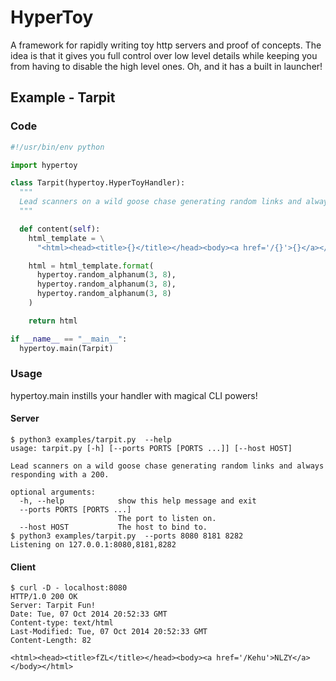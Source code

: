 HyperToy
========

A framework for rapidly writing toy http servers and proof of concepts. The idea is that it gives
you full control over low level details while keeping you from having to disable the high level ones. Oh, and it has a built in launcher!

Example - Tarpit
----------------

### Code

```python
#!/usr/bin/env python

import hypertoy

class Tarpit(hypertoy.HyperToyHandler):
  """
  Lead scanners on a wild goose chase generating random links and always responding with a 200.
  """

  def content(self):
    html_template = \
      "<html><head><title>{}</title></head><body><a href='/{}'>{}</a></body></html>\n"

    html = html_template.format(
      hypertoy.random_alphanum(3, 8),
      hypertoy.random_alphanum(3, 8),
      hypertoy.random_alphanum(3, 8)
    )

    return html

if __name__ == "__main__":
  hypertoy.main(Tarpit)
```

### Usage

hypertoy.main instills your handler with magical CLI powers!

#### Server

```
$ python3 examples/tarpit.py  --help
usage: tarpit.py [-h] [--ports PORTS [PORTS ...]] [--host HOST]

Lead scanners on a wild goose chase generating random links and always
responding with a 200.

optional arguments:
  -h, --help            show this help message and exit
  --ports PORTS [PORTS ...]
                        The port to listen on.
  --host HOST           The host to bind to.
$ python3 examples/tarpit.py  --ports 8080 8181 8282
Listening on 127.0.0.1:8080,8181,8282
```

#### Client

```
$ curl -D - localhost:8080
HTTP/1.0 200 OK
Server: Tarpit Fun!
Date: Tue, 07 Oct 2014 20:52:33 GMT
Content-type: text/html
Last-Modified: Tue, 07 Oct 2014 20:52:33 GMT
Content-Length: 82

<html><head><title>fZL</title></head><body><a href='/Kehu'>NLZY</a></body></html>
```
